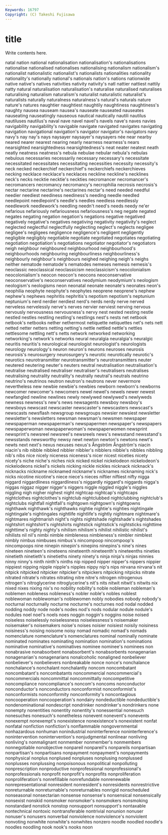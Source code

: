 ```yaml
---
Keywords: 16797 
Copyright: (C) Takeshi Fujisawa
---
```


# title

Write contents here.

natal nation national nationalisation nationalisation's nationalisations nationalise nationalised nationalises nationalising
nationalism nationalism's nationalist nationalistic nationalist's nationalists nationalities nationality nationality's nationally
national's nationals nation's nations nationwide native native's natives nativities nativity
nativity's natl nattier nattiest nattily natty natural naturalisation naturalisation's naturalise
naturalised naturalises naturalising naturalism naturalism's naturalist naturalistic naturalist's naturalists naturally
naturalness naturalness's natural's naturals nature nature's natures naughtier naughtiest naughtily
naughtiness naughtiness's naughty nausea nauseam nausea's nauseate nauseated nauseates nauseating
nauseatingly nauseous nautical nautically nautili nautilus nautiluses nautilus's naval nave
navel navel's navels nave's naves navies navigability navigability's navigable navigate
navigated navigates navigating navigation navigational navigation's navigator navigator's navigators navy
navy's nay nay's nays naysayer naysayer's naysayers née near nearby
neared nearer nearest nearing nearly nearness nearness's nears nearsighted nearsightedness
nearsightedness's neat neater neatest neath neatly neatness neatness's nebula nebulae
nebular nebula's nebulas nebulous necessaries necessarily necessary necessary's necessitate necessitated
necessitates necessitating necessities necessity necessity's neck necked neckerchief neckerchief's neckerchiefs
neckerchieves necking necklace necklace's necklaces neckline neckline's necklines neck's necks
necktie necktie's neckties necromancer necromancer's necromancers necromancy necromancy's necrophilia necrosis
necrosis's nectar nectarine nectarine's nectarines nectar's need needed needful needier
neediest neediness neediness's needing needle needled needlepoint needlepoint's needle's needles
needless needlessly needlework needlework's needling needn't need's needs needy ne'er
nefarious nefariously nefariousness nefariousness's neg negate negated negates negating negation
negation's negations negative negatived negatively negative's negatives negativing negativity negativity's
neglect neglected neglectful neglectfully neglecting neglect's neglects negligee negligee's negligees
negligence negligence's negligent negligently negligible negligibly negotiable negotiate negotiated negotiates
negotiating negotiation negotiation's negotiations negotiator negotiator's negotiators neigh neighbour neighboured
neighbourhood neighbourhood's neighbourhoods neighbouring neighbourliness neighbourliness's neighbourly neighbour's neighbours neighed
neighing neigh's neighs neither nematode nematode's nematodes nemeses nemesis nemesis's
neoclassic neoclassical neoclassicism neoclassicism's neocolonialism neocolonialism's neocon neocon's neocons neoconservative
neoconservative's neoconservatives neodymium neodymium's neologism neologism's neologisms neon neonatal neonate
neonate's neonates neon's neophilia neophyte neophyte's neophytes neoprene neoprene's nephew
nephew's nephews nephritis nephritis's nepotism nepotism's neptunium neptunium's nerd nerdier
nerdiest nerd's nerds nerdy nerve nerved nerveless nervelessly nerve's nerves
nervier nerviest nerving nervous nervously nervousness nervousness's nervy nest nested
nesting nestle nestled nestles nestling nestling's nestlings nest's nests net
netbook netbook's netbooks nether nethermost netiquette netiquettes net's nets nett
netted netter netters netting netting's nettle nettled nettle's nettles nettlesome
nettling nett's netts network networked networking networking's network's networks neural
neuralgia neuralgia's neuralgic neuritis neuritis's neurological neurologist neurologist's neurologists neurology
neurology's neuron neuron's neurons neuroses neurosis neurosis's neurosurgery neurosurgery's neurotic
neurotically neurotic's neurotics neurotransmitter neurotransmitter's neurotransmitters neuter neutered neutering neuter's
neuters neutral neutralisation neutralisation's neutralise neutralised neutraliser neutraliser's neutralisers neutralises
neutralising neutrality neutrality's neutrally neutral's neutrals neutrino neutrino's neutrinos neutron
neutron's neutrons never nevermore nevertheless new newbie newbie's newbies newborn
newborn's newborns newcomer newcomer's newcomers newel newel's newels newer newest
newfangled newline newlines newly newlywed newlywed's newlyweds newness newness's new's
news newsagents newsboy newsboy's newsboys newscast newscaster newscaster's newscasters newscast's
newscasts newsflash newsgroup newsgroups newsier newsiest newsletter newsletter's newsletters newsman
newsman's newsmen newspaper newspaperman newspaperman's newspapermen newspaper's newspapers newspaperwoman newspaperwoman's
newspaperwomen newsprint newsprint's newsreel newsreel's newsreels news's newsstand newsstand's newsstands
newsworthy newsy newt newton newton's newtons newt's newts next next's
nexus nexuses nexus's Ångström Ångström's niacin niacin's nib nibble nibbled
nibbler nibbler's nibblers nibble's nibbles nibbling nib's nibs nice nicely
niceness niceness's nicer nicest niceties nicety nicety's niche niche's niches
nick nicked nickel nickelodeon nickelodeon's nickelodeons nickel's nickels nicking nickle
nickles nicknack nicknack's nicknacks nickname nicknamed nickname's nicknames nicknaming nick's
nicks nicotine nicotine's niece niece's nieces niftier niftiest nifty nigga
niggard niggardliness niggardliness's niggardly niggard's niggards nigga's niggas niggaz nigger
nigger's niggers niggle niggled niggle's niggles niggling nigh nigher nighest
night nightcap nightcap's nightcaps nightclothes nightclothes's nightclub nightclubbed nightclubbing nightclub's
nightclubs nightfall nightfall's nightgown nightgown's nightgowns nighthawk nighthawk's nighthawks nightie
nightie's nighties nightingale nightingale's nightingales nightlife nightlife's nightly nightmare nightmare's
nightmares nightmarish night's nights nightshade nightshade's nightshades nightshirt nightshirt's nightshirts
nightstick nightstick's nightsticks nighttime nighttime's nighty nighty's nihilism nihilism's nihilist
nihilistic nihilist's nihilists nil nil's nimbi nimble nimbleness nimbleness's nimbler
nimblest nimbly nimbus nimbuses nimbus's nincompoop nincompoop's nincompoops nine ninepin
ninepin's ninepins ninepins's nine's nines nineteen nineteen's nineteens nineteenth nineteenth's
nineteenths nineties ninetieth ninetieth's ninetieths ninety ninety's ninja ninja's ninjas
ninnies ninny ninny's ninth ninth's ninths nip nipped nipper nipper's
nippers nippier nippiest nipping nipple nipple's nipples nippy nip's nips
nirvana nirvana's nit nitpick nitpicked nitpicker nitpicker's nitpickers nitpicking nitpicks
nitrate nitrated nitrate's nitrates nitrating nitre nitre's nitrogen nitrogenous nitrogen's
nitroglycerine nitroglycerine's nit's nits nitwit nitwit's nitwits nix nixed nixes
nixing nix's no nobility nobility's noble nobleman nobleman's noblemen nobleness
nobleness's nobler noble's nobles noblest noblewoman noblewoman's noblewomen nobly nobodies
nobody nobody's nocturnal nocturnally nocturne nocturne's nocturnes nod nodal nodded
nodding noddy node node's nodes nod's nods nodular nodule nodule's
nodules noel noel's noels noes noggin noggin's noggins noise noised
noiseless noiselessly noiselessness noiselessness's noisemaker noisemaker's noisemakers noise's noises noisier
noisiest noisily noisiness noisiness's noising noisome noisy nomad nomadic nomad's
nomads nomenclature nomenclature's nomenclatures nominal nominally nominate nominated nominates nominating
nomination nomination's nominations nominative nominative's nominatives nominee nominee's nominees non
nonabrasive nonabsorbent nonabsorbent's nonabsorbents nonagenarian nonagenarian's nonagenarians nonalcoholic nonaligned nonbeliever
nonbeliever's nonbelievers nonbreakable nonce nonce's nonchalance nonchalance's nonchalant nonchalantly noncom
noncombatant noncombatant's noncombatants noncommercial noncommercial's noncommercials noncommittal noncommittally noncompetitive noncompliance
noncompliance's noncom's noncoms nonconductor nonconductor's nonconductors nonconformist nonconformist's nonconformists nonconformity
nonconformity's noncontagious noncooperation noncooperation's nondairy nondeductible nondeductible's nondenominational nondescript nondrinker
nondrinker's nondrinkers none nonempty nonentities nonentity nonentity's nonessential nonesuch nonesuches
nonesuch's nonetheless nonevent nonevent's nonevents nonexempt nonexempt's nonexistence nonexistence's nonexistent
nonfat nonfatal nonfiction nonfiction's nonflammable nongovernmental nonhazardous nonhuman nonindustrial noninterference
noninterference's nonintervention nonintervention's nonjudgmental nonlinear nonliving nonliving's nonmalignant nonmember nonmember's
nonmembers nonnegotiable nonobjective nonpareil nonpareil's nonpareils nonpartisan nonpartisan's nonpartisans nonpayment
nonpayment's nonpayments nonphysical nonplus nonplused nonpluses nonplusing nonplussed nonplusses nonplussing
nonpoisonous nonpolitical nonpolluting nonprescription nonproductive nonprofessional nonprofessional's nonprofessionals nonprofit nonprofit's
nonprofits nonproliferation nonproliferation's nonrefillable nonrefundable nonrenewable nonrepresentational nonresident nonresident's nonresidents
nonrestrictive nonreturnable nonreturnable's nonreturnables nonrigid nonscheduled nonseasonal nonsectarian nonsense nonsense's
nonsensical nonsensically nonsexist nonskid nonsmoker nonsmoker's nonsmokers nonsmoking nonstandard nonstick
nonstop nonsupport nonsupport's nontaxable nontechnical nontoxic nontransferable nontrivial nonunion nonuser
nonuser's nonusers nonverbal nonviolence nonviolence's nonviolent nonvoting nonwhite nonwhite's nonwhites
nonzero noodle noodled noodle's noodles noodling nook nook's nooks noon
